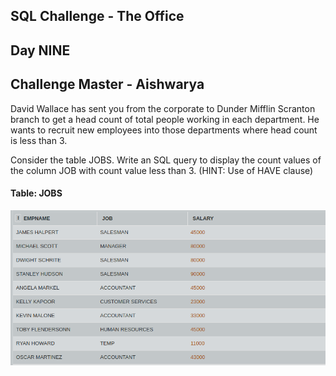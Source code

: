 ## SQL Challenge - The Office
## Day NINE 
## Challenge Master - Aishwarya 

David Wallace has sent you from the corporate to Dunder Mifflin Scranton branch to get a head count of total people working in each department. He wants to recruit new employees into those departments where head count is less than 3.

Consider the table JOBS. Write an SQL query to display the count values of the column JOB with count value less than 3.
(HINT: Use of HAVE clause)

#### Table: JOBS

![Test Image1](ss.png)

